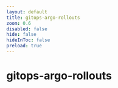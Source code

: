 ```yaml
---
layout: default 
title: gitops-argo-rollouts  
zoom: 0.6   
disabled: false 
hide: false 
hideInToc: false    
preload: true   
---
```



# gitops-argo-rollouts   
